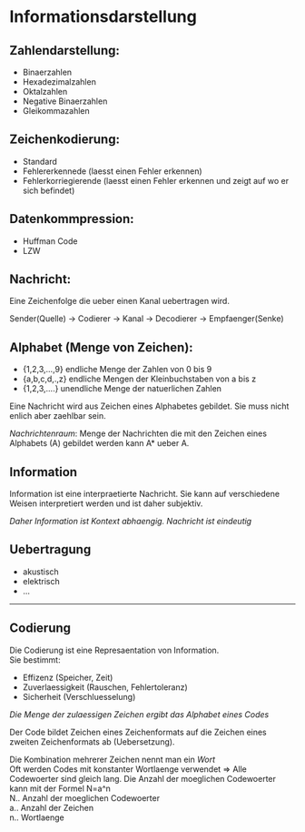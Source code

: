 # Informationsdarstellung

## Zahlendarstellung:
  * Binaerzahlen
  * Hexadezimalzahlen
  * Oktalzahlen
  * Negative Binaerzahlen
  * Gleikommazahlen

## Zeichenkodierung:
  * Standard
  * Fehlererkennede (laesst einen Fehler erkennen)
  * Fehlerkorriegierende (laesst einen Fehler erkennen und zeigt auf wo er sich
    befindet)

## Datenkommpression:
  * Huffman Code
  * LZW

## Nachricht:

Eine Zeichenfolge die ueber einen Kanal uebertragen wird.

Sender(Quelle) -> Codierer -> Kanal -> Decodierer -> Empfaenger(Senke)

## Alphabet (Menge von Zeichen):
  * {1,2,3,...,9}  endliche Menge der Zahlen von 0 bis 9
  * {a,b,c,d,.,z}  endliche Mengen der Kleinbuchstaben von a bis z
  * {1,2,3,....}   unendliche Menge der natuerlichen Zahlen

Eine Nachricht wird aus Zeichen eines Alphabetes gebildet. Sie muss nicht enlich
aber zaehlbar sein.

*Nachrichtenraum*: Menge der Nachrichten die mit den Zeichen eines Alphabets (A)
gebildet werden kann A\* ueber A.

## Information

Information ist eine interpraetierte Nachricht. Sie kann auf verschiedene
Weisen interpretiert werden und ist daher subjektiv.

*Daher Information ist Kontext abhaengig. Nachricht ist eindeutig*

## Uebertragung
  * akustisch
  * elektrisch
  * ...

---

## Codierung

Die Codierung ist eine Represaentation von Information.  
Sie bestimmt: 
  * Effizenz (Speicher, Zeit)
  * Zuverlaessigkeit (Rauschen, Fehlertoleranz)
  * Sicherheit (Verschluesselung)


*Die Menge der zulaessigen Zeichen ergibt das Alphabet eines Codes*

Der Code bildet Zeichen eines Zeichenformats auf die Zeichen eines zweiten
Zeichenformats ab (Uebersetzung).

Die Kombination mehrerer Zeichen nennt man ein *Wort*  
Oft werden Codes mit konstanter Wortlaenge verwendet => Alle Codewoerter sind gleich lang.
Die Anzahl der moeglichen Codewoerter kann mit der Formel N=a^n  
N.. Anzahl der moeglichen Codewoerter  
a.. Anzahl der Zeichen  
n.. Wortlaenge  
